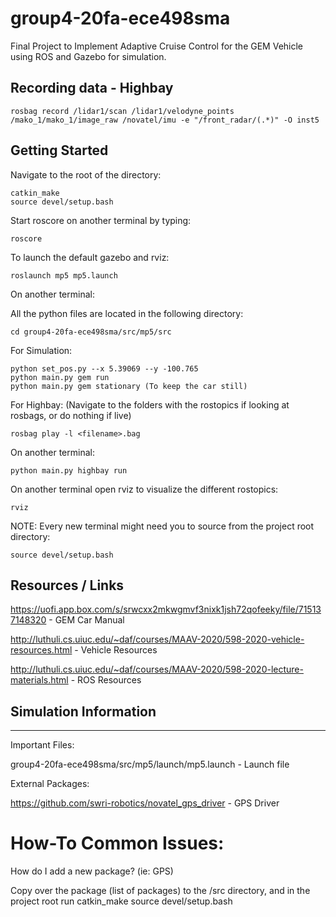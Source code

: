 # group4-20fa-ece498sma

Final Project to Implement Adaptive Cruise Control for the GEM Vehicle using ROS and Gazebo for simulation.


## Recording data - Highbay

    rosbag record /lidar1/scan /lidar1/velodyne_points /mako_1/mako_1/image_raw /novatel/imu -e "/front_radar/(.*)" -O inst5


## Getting Started

Navigate to the root of the directory:

    catkin_make
    source devel/setup.bash

Start roscore on another terminal by typing:

    roscore

To launch the default gazebo and rviz:

    roslaunch mp5 mp5.launch
    
On another terminal:

All the python files are located in the following directory:

    cd group4-20fa-ece498sma/src/mp5/src

For Simulation:

    python set_pos.py --x 5.39069 --y -100.765
    python main.py gem run
    python main.py gem stationary (To keep the car still)


For Highbay: (Navigate to the folders with the rostopics if looking at rosbags, or do nothing if live)

    rosbag play -l <filename>.bag

On another terminal:

    python main.py highbay run

On another terminal open rviz to visualize the different rostopics:

    rviz



NOTE: Every new terminal might need you to source from the project root directory:

    source devel/setup.bash










## Resources / Links

https://uofi.app.box.com/s/srwcxx2mkwgmvf3nixk1jsh72qofeeky/file/715137148320 - GEM Car Manual

http://luthuli.cs.uiuc.edu/~daf/courses/MAAV-2020/598-2020-vehicle-resources.html - Vehicle Resources

http://luthuli.cs.uiuc.edu/~daf/courses/MAAV-2020/598-2020-lecture-materials.html -  ROS Resources



## Simulation Information
____

Important Files: 

group4-20fa-ece498sma/src/mp5/launch/mp5.launch - Launch file 


External Packages:

https://github.com/swri-robotics/novatel_gps_driver - GPS Driver


# How-To Common Issues:

How do I add a new package? (ie: GPS)

Copy over the package (list of packages) to the /src directory, and in the project root run catkin_make
source devel/setup.bash


